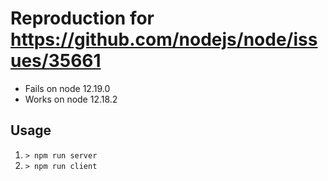 # Reproduction for https://github.com/nodejs/node/issues/35661

- Fails on node 12.19.0
- Works on node 12.18.2

## Usage

1. `> npm run server`
2. `> npm run client`